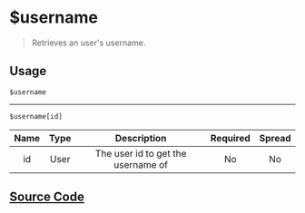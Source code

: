 # $username
> Retrieves an user's username.
## Usage
```
$username
```
---
```
$username[id]
```
| Name | Type | Description | Required | Spread
| :---: | :---: | :---: | :---: | :---: |
id | User | The user id to get the username of | No | No
## [Source Code](https://github.com/tryforge/ForgeScript-V2/blob/main/docs/functions/username.md)